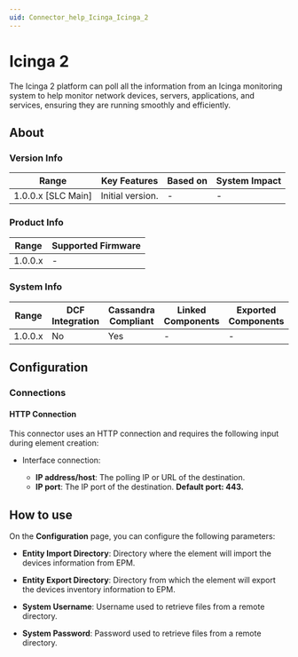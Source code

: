 ```yaml
---
uid: Connector_help_Icinga_Icinga_2
---
```


# Icinga 2

The Icinga 2 platform can poll all the information from an Icinga monitoring system to help monitor network devices, servers, applications, and services, ensuring they are running smoothly and efficiently.

## About

### Version Info

| Range              | Key Features     | Based on | System Impact |
|--------------------|------------------|----------|---------------|
| 1.0.0.x [SLC Main] | Initial version. | -        | -             |

### Product Info

| Range     | Supported Firmware     |
|-----------|------------------------|
| 1.0.0.x   | -                      |

### System Info

| Range     | DCF Integration     | Cassandra Compliant     | Linked Components     | Exported Components     |
|-----------|---------------------|-------------------------|-----------------------|-------------------------|
| 1.0.0.x   | No                  | Yes                     | -                     | -                       |

## Configuration

### Connections

#### HTTP Connection

This connector uses an HTTP connection and requires the following input during element creation:

- Interface connection:

  - **IP address/host**: The polling IP or URL of the destination.
  - **IP port**: The IP port of the destination. **Default port: 443.**

## How to use

On the **Configuration** page, you can configure the following parameters:

- **Entity Import Directory**: Directory where the element will import the devices information from EPM.

- **Entity Export Directory**: Directory from which the element will export the devices inventory information to EPM.

- **System Username**: Username used to retrieve files from a remote directory.

- **System Password**: Password used to retrieve files from a remote directory.
